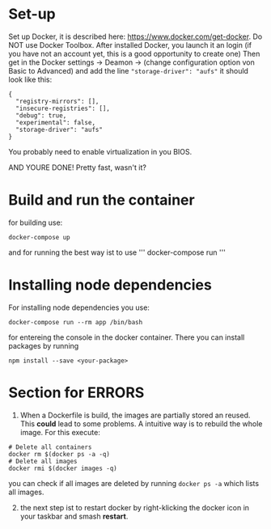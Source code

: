 # Set-up
Set up Docker, it is described here: https://www.docker.com/get-docker.
Do NOT use Docker Toolbox.
After installed Docker, you launch it an login (if you have not an account yet, this is a good opportunity to create one)
Then get in the Docker settings -> Deamon -> (change configuration option von Basic to Advanced) and add the line ```"storage-driver": "aufs"``` it should look like this:
```
{
  "registry-mirrors": [],
  "insecure-registries": [],
  "debug": true,
  "experimental": false,
  "storage-driver": "aufs"
}
```

You probably need to enable virtualization in you BIOS.

AND YOURE DONE! Pretty fast, wasn't it?

# Build and run the container
for building use:
```
docker-compose up
```
and for running the best way ist to use
'''
docker-compose run
'''

# Installing node dependencies
For installing node dependencies you use:
```
docker-compose run --rm app /bin/bash
```
for entereing the console in the docker container. There you can install packages by running
```
npm install --save <your-package>
```
<!-- for building use:
```
docker build -t app .
```
do not forget the `.`. to run the image use:
```
docker run app
```
if you want to run docker and exit in the ubuntu shell, this can be done with the command:
```
docker run -it app bash
```
-->
# Section for ERRORS
1. When a Dockerfile is build, the images are partially stored an reused. This __could__ lead to some problems. A intuitive way is to rebuild the whole image. For this execute:
```
# Delete all containers
docker rm $(docker ps -a -q)
# Delete all images
docker rmi $(docker images -q)
```
you can check if all images are deleted by running `docker ps -a` which lists all images.

2. the next step ist to restart docker by right-klicking the docker icon in your taskbar and smash __restart__.
<!--
# How to update
## Meteor
Meteor can be updated bei replacing in the Dockerfile the `<version>` with the version you want to use.
```
RUN curl https://install.meteor.com/?release=<version> | sed s/--progress-bar/-sL/g | /bin/sh
```
```
RUN cp "/home/meteor/.meteor/packages/meteor-tool/1.7.0_1/mt-os.linux.x86_64/scripts/admin/launch-meteor" /usr/bin/meteor
```
-->